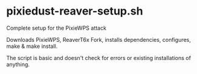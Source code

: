 # pixiedust-reaver-setup.sh
Complete setup for the PixieWPS attack

Downloads PixieWPS, ReaverT6x Fork, installs dependencies, configures, make & make install.

The script is basic and doesn't check for errors or existing installations of anything.
